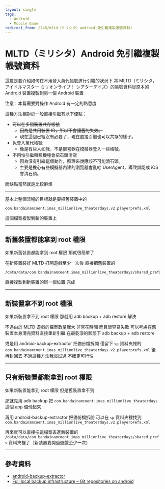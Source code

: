 ```yaml
---
layout: single
tags:
  - Android
  - Mobile Game
redirect_from: /245/mltd（ミリシタ）android-免引繼複製帳號資料/
---
```


# MLTD（ミリシタ）Android 免引繼複製帳號資料

這篇是要介紹如何在不用登入萬代帳號進行引繼的狀況下
將 MLTD（ミリシタ，アイドルマスター ミリオンライブ！ シアターデイズ）的帳號資料從原本的 Android 裝置複製到另一個 Android 裝置

注意：本篇需要對操作 Android 有一定的熟悉度

<!--more-->

這種方法相對於一般直接引繼有以下優點：

* ~~可以在多個裝置共存帳號~~
  * ~~因為是共用裝置 ID，所以不會讓舊的失效。~~
  * 現在這個已經沒有必要了，現在直接引繼也可以共存的樣子。
* 免登入萬代帳號
  * 像是有些人如我，不是很喜歡在模擬器登入一些帳號。
* 不用怕引繼轉移機種會把石頭清空
  * 因為沒有引繼這個動作，照理來說應該不可能清石頭。
  * 主要是擔心有些模擬器內建的瀏覽器會亂給 UserAgent，導致誤認成 iOS 會清石頭。

而缺點當然就是比較麻煩

---

基本上整個流程的目標就是要把舊裝置中的

```
com.bandainamcoent.imas_millionlive_theaterdays.v2.playerprefs.xml
```

這個檔案複製到新的裝置上

---

## 新舊裝置都能拿到 root 權限

如果新舊裝置都能拿到 root 權限
那就很簡單了

在新裝置裝好 MLTD 打開遊戲至少一次後
直接把舊裝置的

```
/data/data/com.bandainamcoent.imas_millionlive_theaterdays/shared_prefs/com.bandainamcoent.imas_millionlive_theaterdays.v2.playerprefs.xml
```

直接複製到新裝置的同一個位置
完成

---

## 新裝置拿不到 root 權限

如果新裝置拿不到 root 權限
那就用 adb backup + adb restore 解決

不過由於 MLTD 遊戲的檔案數量龐大
非常花時間 而且很容易失敗
可以考慮在舊裝置本身清完資料直接重新引繼
在最乾淨的狀態下 adb backup + adb restore

或是用 android-backup-extractor 把備份檔拆開
僅留下 `sp` 資料夾裡的 `com.bandainamcoent.imas_millionlive_theaterdays.v2.playerprefs.xml`
後再封回去
不過這種方法我沒試過
不確定可行性

---

## 只有新裝置都能拿到 root 權限

如果新裝置能拿到 root 權限
但是舊裝置拿不到

那就先用 adb backup 把 `com.bandainamcoent.imas_millionlive_theaterdays` 這個 app 備份起來

再用 android-backup-extractor 把備份檔拆開
可以在 `sp` 資料夾裡找到 `com.bandainamcoent.imas_millionlive_theaterdays.v2.playerprefs.xml`

再來就可以直接把這檔案丟進新裝置的
`/data/data/com.bandainamcoent.imas_millionlive_theaterdays/shared_prefs` 資料夾裡了（新裝置要開過遊戲至少一次）

---

## 參考資料

* [android-backup-extractor](https://sourceforge.net/projects/adbextractor/)
* [Full local backup infrastructure &#8211; Git repositories on android](https://android.googlesource.com/platform/frameworks/base/+/4a627c71ff53a4fca1f961f4b1dcc0461df18a06)
